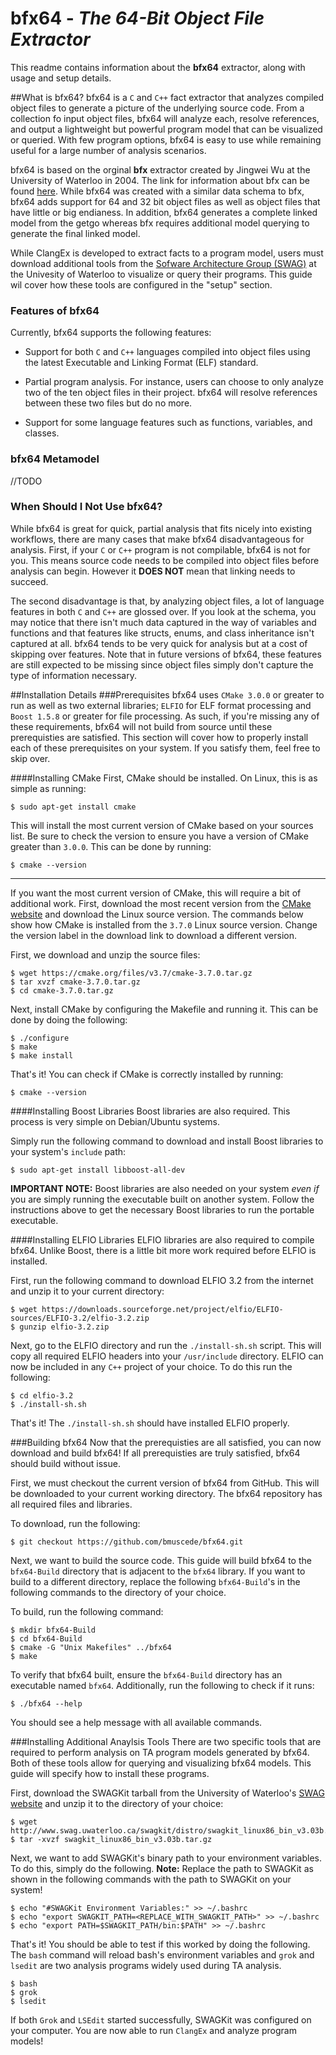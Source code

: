 # bfx64 - *The 64-Bit Object File Extractor*

This readme contains information about the **bfx64** extractor, along with usage and setup details.


##What is bfx64?
bfx64 is a `C` and `C++` fact extractor that analyzes compiled object files to generate a picture of the underlying source code. From a collection fo input object files, bfx64 will analyze each, resolve references, and output a lightweight but powerful program model that can be visualized or queried. With few program options, bfx64 is easy to use while remaining useful for a large number of analysis scenarios.

bfx64 is based on the orginal **bfx** extractor created by Jingwei Wu at the University of Waterloo in 2004. The link for information about bfx can be found [here](http://www.swag.uwaterloo.ca/qldx/). While bfx64 was created with a similar data schema to bfx, bfx64 adds support for 64 and 32 bit object files as well as object files that have little or big endianess. In addition, bfx64 generates a complete linked model from the getgo whereas bfx requires additional model querying to generate the final linked model.

While ClangEx is developed to extract facts to a program model, users must download additional tools from the [Sofware Architecture Group (SWAG)](http://www.swag.uwaterloo.ca) at the Univesity of Waterloo to visualize or query their programs. This guide wil cover how these tools are configured in the "setup" section.

### Features of bfx64
Currently, bfx64 supports the following features:

* Support for both `C` and `C++` languages compiled into object files using the latest Executable and Linking Format (ELF) standard.
 
* Partial program analysis. For instance, users can choose to only analyze two of the ten object files in their project. bfx64 will resolve references between these two files but do no more.

* Support for some language features such as functions, variables, and classes.

### bfx64 Metamodel
//TODO

### When Should I Not Use bfx64?
While bfx64 is great for quick, partial analysis that fits nicely into existing workflows, there are many cases that make bfx64 disadvantageous for analysis. First, if your `C` or `C++` program is not compilable, bfx64 is not for you. This means source code needs to be compiled into object files before analysis can begin. However it **DOES NOT** mean that linking needs to succeed.

The second disadvantage is that, by analyzing object files, a lot of language features in both `C` and `C++` are glossed over. If you look at the schema, you may notice that there isn't much data captured in the way of variables and functions and that features like structs, enums, and class inheritance isn't captured at all. bfx64 tends to be very quick for analysis but at a cost of skipping over features. Note that in future versions of bfx64, these features are still expected to be missing since object files simply don't capture the type of information necessary.

##Installation Details
###Prerequisites
bfx64 uses `CMake 3.0.0` or greater to run as well as two external libraries; `ELFIO` for ELF format processing and `Boost 1.5.8` or greater for file processing. As such, if you're missing any of these requirements, bfx64 will not build from source until these prerequisties are satisfied. This section will cover how to properly install each of these prerequisites on your system. If you satisfy them, feel free to skip over.

####Installing CMake
First, CMake should be installed. On Linux, this is as simple as running:
```
$ sudo apt-get install cmake
```
This will install the most current version of CMake based on your sources list. Be sure to check the version to ensure you have a version of CMake greater than `3.0.0`. This can be done by running:
```
$ cmake --version
```

---
If you want the most current version of CMake, this will require a bit of additional work. First, download the most recent version from the [CMake website](http://www.cmake.org) and download the Linux source version. The commands below show how CMake is installed from the `3.7.0` Linux source version. Change the version label in the download link to download a different version.

First, we download and unzip the source files:

```
$ wget https://cmake.org/files/v3.7/cmake-3.7.0.tar.gz
$ tar xvzf cmake-3.7.0.tar.gz
$ cd cmake-3.7.0.tar.gz
```

Next, install CMake by configuring the Makefile and running it. This can be done by doing the following:
```
$ ./configure
$ make
$ make install
```
That's it! You can check if CMake is correctly installed by running:
```
$ cmake --version
```

####Installing Boost Libraries
Boost libraries are also required. This process is very simple on Debian/Ubuntu systems.

Simply run the following command to download and install Boost libraries to your system's `include` path:
```
$ sudo apt-get install libboost-all-dev
```

**IMPORTANT NOTE:** Boost libraries are also needed on your system *even if* you are simply running the executable built on another system. Follow the instructions above to get the necessary Boost libraries to run the portable executable.

####Installing ELFIO Libraries
ELFIO libraries are also required to compile bfx64. Unlike Boost, there is a little bit more work required before ELFIO is installed.

First, run the following command to download ELFIO 3.2 from the internet and unzip it to your current directory:
```
$ wget https://downloads.sourceforge.net/project/elfio/ELFIO-sources/ELFIO-3.2/elfio-3.2.zip
$ gunzip elfio-3.2.zip
```

Next, go to the ELFIO directory and run the `./install-sh.sh` script. This will copy all required ELFIO headers into your `/usr/include` directory. ELFIO can now be included in any `C++` project of your choice. To do this run the following:
```
$ cd elfio-3.2
$ ./install-sh.sh
```

That's it! The `./install-sh.sh` should have installed ELFIO properly.

###Building bfx64
Now that the prerequisties are all satisfied, you can now download and build bfx64! If all prerequisties are truly satisfied, bfx64 should build without issue.

First, we must checkout the current version of bfx64 from GitHub. This will be downloaded to your current working directory. The bfx64 repository has all required files and libraries.

To download, run the following:
```
$ git checkout https://github.com/bmuscede/bfx64.git
```

Next, we want to build the source code. This guide will build bfx64 to the `bfx64-Build` directory that is adjacent to the `bfx64` library. If you want to build to a different directory, replace the following `bfx64-Build`'s in the following commands to the directory of your choice.

To build, run the following command:
```
$ mkdir bfx64-Build
$ cd bfx64-Build
$ cmake -G "Unix Makefiles" ../bfx64
$ make
```

To verify that bfx64 built, ensure the `bfx64-Build` directory has an executable named `bfx64`. Additionally, run the following to check if it runs:
```
$ ./bfx64 --help
```
You should see a help message with all available commands.

###Installing Additional Anaylsis Tools
There are two specific tools that are required to perform analysis on TA program models generated by bfx64. Both of these tools  allow for querying and visualizing bfx64 models. This guide will specify how to install these programs.

First, download the SWAGKit tarball from the University of Waterloo's [SWAG website](http://www.swag.uwaterloo.ca/swagkit/index.html) and unzip it to the directory of your choice:
```
$ wget http://www.swag.uwaterloo.ca/swagkit/distro/swagkit_linux86_bin_v3.03b.tar.gz
$ tar -xvzf swagkit_linux86_bin_v3.03b.tar.gz
```

Next, we want to add SWAGKit's binary path to your environment variables. To do this, simply do the following. **Note:** Replace the path to SWAGKit as shown in the following commands with the path to SWAGKit on your system!
```
$ echo "#SWAGKit Environment Variables:" >> ~/.bashrc
$ echo "export SWAGKIT_PATH=<REPLACE_WITH_SWAGKIT_PATH>" >> ~/.bashrc
$ echo "export PATH=$SWAGKIT_PATH/bin:$PATH" >> ~/.bashrc
```

That's it! You should be able to test if this worked by doing the following. The `bash` command will reload bash's environment variables and `grok` and `lsedit` are two analysis programs widely used during TA analysis.
```
$ bash
$ grok
$ lsedit
```

If both `Grok` and `LSEdit` started successfully, SWAGKit was configured on your computer. You are now able to run `ClangEx` and analyze program models!